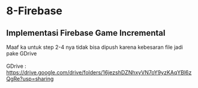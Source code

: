 # 8-Firebase
## Implementasi Firebase Game Incremental <br>
Maaf ka untuk step 2-4 nya tidak bisa dipush karena kebesaran file jadi pake GDrive <br> <br>
GDrive : https://drive.google.com/drive/folders/16jezshDZNhxyVN7oY9yzKAqYBl6zQgRe?usp=sharing
